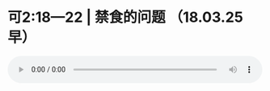 # 可2:18—22 | 禁食的问题 （18.03.25早）

<audio style="width: 100%;" preload="false" controls controlslist="nodownload"><source src="http://file.simai.life/audio/mp3/old/23547.mp3" type="audio/mpeg">Your browser does not support the audio element.</audio>



